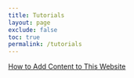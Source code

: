 ```yaml
---
title: Tutorials
layout: page
exclude: false
toc: true
permalink: /tutorials
---
```


[How to Add Content to This Website](/tutorials/add_to_website)